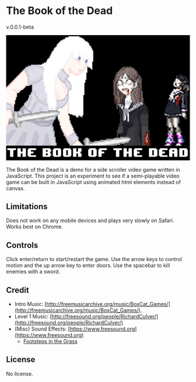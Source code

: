 # The Book of the Dead

v.0.0.1-beta

![Images](https://raw.githubusercontent.com/allansachsambia/TheBookOfTheDead/master/readme-splash.png)

The Book of the Dead is a demo for a side scroller video game written in JavaScript.  This project is an experiment to see if a semi-playable video game can be built in JavaScript using animated html elements instead of canvas.

## Limitations

Does not work on any mobile devices and plays very slowly on Safari.  Works best on Chrome.

## Controls

Click enter/return to start/restart the game.  Use the arrow keys to control motion and the up arrow key to enter doors.  Use the spacebar to kill enemies with a sword.

## Credit

- Intro Music: [http://freemusicarchive.org/music/BoxCat_Games/](http://freemusicarchive.org/music/BoxCat_Games/).
- Level 1 Music: [http://freesound.org/people/RichardCulver/](http://freesound.org/people/RichardCulver/)
- (Misc) Sound Effects: [https://www.freesound.org](https://www.freesound.org)
  - [Footsteps in the Grass](https://www.freesound.org/people/DSOADigital/sounds/362249/)

## License

No license.

